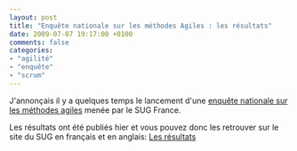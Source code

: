 ```yaml
---
layout: post
title: "Enquête nationale sur les méthodes Agiles : les résultats"
date: 2009-07-07 19:17:00 +0100
comments: false
categories: 
- "agilité"
- "enquête"
- "scrum"
---
```

J'annonçais il y a quelques temps le lancement d'une [enquête nationale sur les méthodes agiles](/index.php?post/2009/05/12/Enqu%C3%AAte-nationale-sur-les-m%C3%A9thodes-Agiles) menée par le SUG France.

Les résultats ont été publiés hier et vous pouvez donc les retrouver sur le site du SUG en français et en anglais: [Les résultats](http://wiki.frenchsug.org/pages/viewpage.action?pageId=591296)


